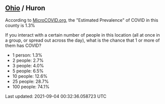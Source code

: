
## [Ohio](/united-states/ohio) / Huron

According to [MicroCOVID.org](http://microcovid.org),
the "Estimated Prevalence" of COVID in this county is 1.3%

If you interact with a certain number of people in this location
(all at once in a group, or spread out across the day), what is the chance that
1 or more of them has COVID?

- 1 person: 1.3%
- 2 people: 2.7%
- 3 people: 4.0%
- 5 people: 6.5%
- 10 people: 12.6%
- 25 people: 28.7%
- 100 people: 74.1%

Last updated: 2021-09-04 00:32:36.058723 UTC
